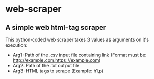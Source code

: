 # web-scraper
## A simple web html-tag scraper
This python-coded web scraper takes 3 values as arguments on it's execution:
* Arg1: Path of the .csv input file containing link
        (Format must be: http://example.com,https://example.com)
* Arg2: Path of the .txt output file
* Arg3: HTML tags to scrape (Example: h1,p)
